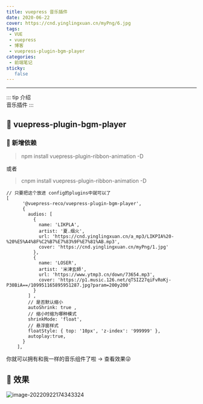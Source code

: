 ```yaml
---
title: vuepress 音乐插件
date: 2020-06-22
cover: https://cnd.yinglingxuan.cn/myPng/6.jpg
tags:
 - VUE
 - vuepress
 - 博客
 - vuepress-plugin-bgm-player
categories: 
 - 前端笔记
sticky: 
   false
---
```

---

::: tip 介绍<br>
  音乐插件
:::

<!-- more -->

## :flags:  vuepress-plugin-bgm-player

### 📎 新增依赖
> npm install vuepress-plugin-ribbon-animation -D

或者

>cnpm install vuepress-plugin-ribbon-animation -D


```vue
// 只要把这个放进 config的plugins中就可以了
[
      '@vuepress-reco/vuepress-plugin-bgm-player',
      {
        audios: [
          {
            name: 'LIKPLA',
            artist: '夏.烟火',
            url: 'https://cnd.yinglingxuan.cn/a_mp3/LIKPIA%20-%20%E5%A4%8F%C2%B7%E7%83%9F%E7%81%AB.mp3',
            cover: 'https://cnd.yinglingxuan.cn/myPng/1.jpg'
          },
          {
            name: 'LOSER',
            artist: '米津玄師',
            url: 'https://www.ytmp3.cn/down/73654.mp3',
            cover: 'https://p1.music.126.net/qTSIZ27qiFvRoKj-P30BiA==/109951165895951287.jpg?param=200y200'
          }
        ] ,
        // 是否默认缩小
        autoShrink: true ,
        // 缩小时缩为哪种模式
        shrinkMode: 'float',
        // 悬浮窗样式
        floatStyle: { top: '10px', 'z-index': '999999' },
        autoplay:true,
      }
    ],
```
你就可以拥有和我一样的音乐组件了啦 -> 查看效果:stuck_out_tongue_winking_eye:

## :flags: 效果

![image-20220922174343324](https://cnd.yinglingxuan.cn/myPng/image-20220922174343324.png)